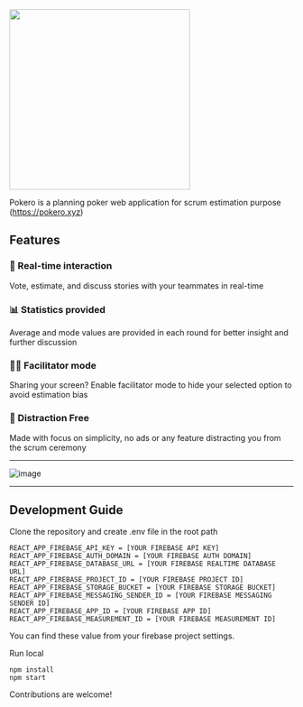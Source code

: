 <img src="https://user-images.githubusercontent.com/1244675/215342860-598e8b48-019b-41c7-b684-91b4ab96a7b5.png" width="320">

Pokero is a planning poker web application for scrum estimation purpose (https://pokero.xyz)

## Features

### 💬 Real-time interaction
Vote, estimate, and discuss stories with your teammates in real-time

### 📊 Statistics provided
Average and mode values are provided in each round for better insight and further discussion

### 👩‍💻 Facilitator mode
Sharing your screen? Enable facilitator mode to hide your selected option to avoid estimation bias

### 🎯 Distraction Free
Made with focus on simplicity, no ads or any feature distracting you from the scrum ceremony

----

![image](https://user-images.githubusercontent.com/1244675/162249277-4eaf84ee-7e09-431a-bc31-8645734b5745.png)

----

## Development Guide

Clone the repository and create .env file in the root path
```
REACT_APP_FIREBASE_API_KEY = [YOUR FIREBASE API KEY]
REACT_APP_FIREBASE_AUTH_DOMAIN = [YOUR FIREBASE AUTH DOMAIN]
REACT_APP_FIREBASE_DATABASE_URL = [YOUR FIREBASE REALTIME DATABASE URL]
REACT_APP_FIREBASE_PROJECT_ID = [YOUR FIREBASE PROJECT ID]
REACT_APP_FIREBASE_STORAGE_BUCKET = [YOUR FIREBASE STORAGE BUCKET]
REACT_APP_FIREBASE_MESSAGING_SENDER_ID = [YOUR FIREBASE MESSAGING SENDER ID]
REACT_APP_FIREBASE_APP_ID = [YOUR FIREBASE APP ID]
REACT_APP_FIREBASE_MEASUREMENT_ID = [YOUR FIREBASE MEASUREMENT ID]
```

You can find these value from your firebase project settings.

Run local
```
npm install
npm start
```

Contributions are welcome!
